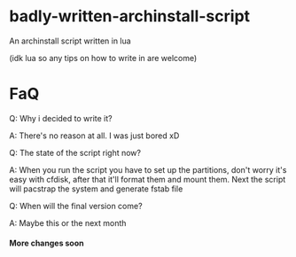 # badly-written-archinstall-script
An archinstall script written in lua

(idk lua so any tips on how to write in are welcome)

# FaQ

Q: Why i decided to write it?

A: There's no reason at all. I was just bored xD

Q: The state of the script right now?

A: When you run the script you have to set up the partitions, don't worry it's easy with cfdisk, after that it'll format them and mount them. Next the script will pacstrap the system and generate fstab file

Q: When will the final version come?

A: Maybe this or the next month

#### More changes soon
